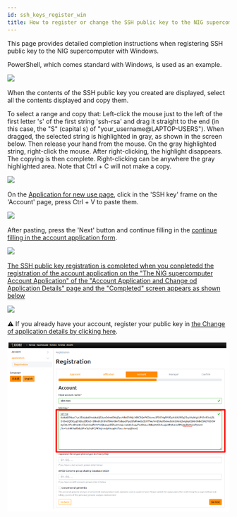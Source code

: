 ```yaml
---
id: ssh_keys_register_win
title: How to register or change the SSH public key to the NIG supercomputer (Windows)
---
```


This page provides detailed completion instructions when registering SSH public key to the NIG  supercomputer with Windows.

PowerShell, which comes standard with Windows, is used as an example.

![](/img/ssh_keys/windows/ssh_win_1.png)


When the contents of the SSH public key you created are displayed, select all the contents displayed and copy them.

To select a range and copy that: Left-click the mouse just to the left of the first letter 's' of the first string 'ssh-rsa' and drag it straight to the end (in this case, the "S" (capital s) of "your_username@LAPTOP-USERS"). When dragged, the selected string is highlighted in gray, as shown in the screen below. Then release your hand from the mouse. On the gray highlighted string, right-click the mouse. After right-clicking, the highlight disappears. The copying is then complete. Right-clicking can be anywhere the gray highlighted area. Note that Ctrl + C will not make a copy.

![](/img/ssh_keys/windows/ssh_win_32.png)

On the <a href="https://sc-account.ddbj.nig.ac.jp/application/registration">Application for new use page</a>, click in the 'SSH key' frame on the 'Account' page, press Ctrl + V to paste them.

![](/img/ssh_keys/windows/ssh_win_33.png)

After pasting, press the 'Next' button and continue filling in the [continue filling in the account application form](/application/registration/#application-for-use).

![](/img/ssh_keys/windows/ssh_win_34.png)

[The SSH public key registration is completed when you conpletedd the registration of the account application on the "The NIG supercomputer Account Application" of the "Account Application and Change od Application Details" page and the "Completed" screen appears as shown below](/application/registration/#application-for-use)

![](/img/ssh_keys/windows/ssh_win_35.png)

&#x26A0; If you already have your account, register your public key in [<u>the Change of application details by clicking here</u>](/application/registration/#change-of-application-details).

![](reg_ssh_EN.png)
 